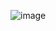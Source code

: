 ![image](https://github.com/belperwtf/metis-tx-synchronizer/assets/157804226/dae8584f-e117-49ab-a03f-dbe7db15e9b0)
